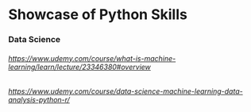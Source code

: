 # Showcase of Python Skills

  ### Data Science
  ###### https://www.udemy.com/course/what-is-machine-learning/learn/lecture/23346380#overview
  ###### https://www.udemy.com/course/data-science-machine-learning-data-analysis-python-r/
